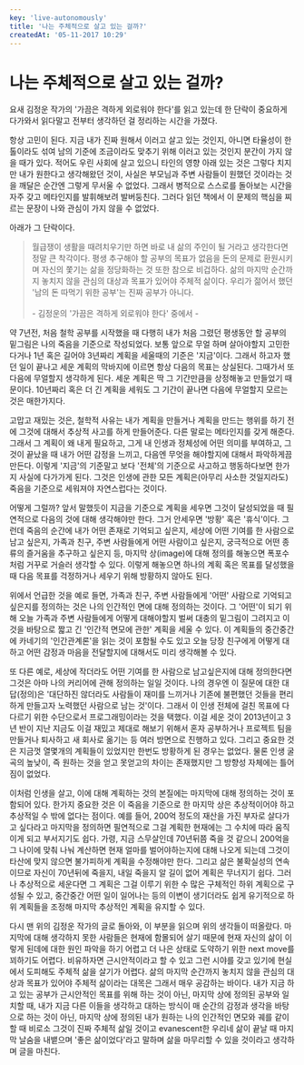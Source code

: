 ```yaml
---
key: 'live-autonomously'
title: '나는 주체적으로 살고 있는 걸까?'
createdAt: '05-11-2017 10:29'
---
```

# 나는 주체적으로 살고 있는 걸까?

요새 김정운 작가의 '가끔은 격하게 외로워야 한다'를 읽고 있는데 한 단락이 중요하게 다가와서 읽다말고 전부터 생각하던 걸 정리하는 시간을 가졌다.

항상 고민이 된다. 지금 내가 진짜 원해서 이러고 살고 있는 것인지, 아니면 타율성이 한톨이라도 섞여 남의 기준에 조금이라도 맞추기 위해 이러고 있는 것인지 분간이 가지 않을 때가 있다. 적어도 우린 사회에 살고 있으니 타인의 영향 아래 있는 것은 그렇다 치지만 내가 원한다고 생각해왔던 것이, 사실은 부모님과 주변 사람들이 원했던 것이라는 것을 깨달은 순간엔 그렇게 무서울 수 없었다. 그래서 병적으로 스스로를 돌아보는 시간을 자주 갖고 메타인지를 발휘해보려 발버둥친다. 그러다 읽던 책에서 이 문제의 핵심을 찌르는 문장이 나와 관심이 가지 않을 수 없었다.

아래가 그 단락이다.

> 월급쟁이 생활을 때려치우기만 하면 바로 내 삶의 주인이 될 거라고 생각한다면 정말 큰 착각이다. 평생 추구해야 할 공부의 목표가 없음을 돈의 문제로 환원시키며 자신의 쫓기는 삶을 정당화하는 것 또한 참으로 비겁하다. 삶의 마지막 순간까지 놓치지 않을 관심의 대상과 목표가 있어야 주체적 삶이다. 우리가 젊어서 했던 '남의 돈 따먹기 위한 공부'는 진짜 공부가 아니다. </br></br>- 김정운의 '가끔은 격하게 외로워야 한다' 중에서 -

약 7년전, 처음 철학 공부를 시작했을 때 다행히 내가 처음 그렸던 평생동안 할 공부의 밑그림은 나의 죽음을 기준으로 작성되었다. 보통 앞으로 무얼 하며 살아야할지 고민한다거나 1년 혹은 길어야 3년짜리 계획을 세울때의 기준은 '지금'이다. 그래서 하고자 했던 일이 끝나고 세운 계획의 막바지에 이르면 항상 다음의 목표는 상실된다. 그때가서 또 다음에 무얼할지 생각하게 된다. 세운 계획은 딱 그 기간만큼을 상정해놓고 만들었기 때문이다. 10년짜리 혹은 더 긴 계획을 세워도 그 기간이 끝나면 다음에 무얼할지 모르는 것은 매한가지다.

고맙고 재밌는 것은, 철학적 사유는 내가 계획을 만들거나 계획을 만드는 행위를 하기 전에 그것에 대해서 추상적 사고를 하게 만들어준다. 다른 말로는 메타인지를 갖게 해준다. 그래서 그 계획이 왜 내게 필요하고, 그게 내 인생과 정체성에 어떤 의미를 부여하고, 그것이 끝났을 때 내가 어떤 감정을 느끼고, 다음엔 무엇을 해야할지에 대해서 파악하게끔 만든다. 이렇게 '지금'의 기준말고 보다 '전체'의 기준으로 사고하고 행동하다보면 한가지 사실에 다가가게 된다. 그것은 인생에 관한 모든 계획은(아무리 사소한 것일지라도) 죽음을 기준으로 세워져야 자연스럽다는 것이다.

어떻게 그럴까? 앞서 말했듯이 지금을 기준으로 계획을 세우면 그것이 달성되었을 때 필연적으로 다음의 것에 대해 생각해야만 한다. 그거 안세우면 '방황' 혹은 '휴식'이다. 그런데 죽음의 순간에 내가 어떤 존재로 기억되고 싶은지, 세상에 어떤 기여를 한 사람으로 남고 싶은지, 가족과 친구, 주변 사람들에게 어떤 사람이고 싶은지, 궁극적으로 어떤 종류의 즐거움을 추구하고 싶은지 등, 마지막 상(image)에 대해 정의를 해놓으면 폭포수처럼 거꾸로 거슬러 생각할 수 있다. 이렇게 해놓으면 하나의 계획 혹은 목표를 달성했을 때 다음 목표를 걱정하거나 세우기 위해 방황하지 않아도 된다.

위에서 언급한 것을 예로 들면, 가족과 친구, 주변 사람들에게 '어떤' 사람으로 기억되고 싶은지를 정의하는 것은 나의 인간적인 면에 대해 정의하는 것이다. 그 '어떤'이 되기 위해 오늘 가족과 주변 사람들에게 어떻게 대해야할지 벌써 대충의 밑그림이 그려지고 이것을 바탕으로 짧고 긴 '인간적 면모에 관한' 계획을 세울 수 있다. 이 계획들의 중간중간에 카네기의 '인간관계론'을 읽는 것이 포함될 수도 있고 오늘 당장 친구에게 어떻게 대하고 어떤 감정과 마음을 전달할지에 대해서도 미리 생각해볼 수 있다.

또 다른 예로, 세상에 작더라도 어떤 기여를 한 사람으로 남고싶은지에 대해 정의한다면 그것은 아마 나의 커리어에 관해 정의하는 일일 것이다. 나의 경우엔 이 질문에 대한 대답(정의)은 '대단하진 않더라도 사람들이 재미를 느끼거나 기존에 불편했던 것들을 편리하게 만들고자 노력했던 사람으로 남는 것'이다. 그래서 이 인생 전체에 걸친 목표에 다다르기 위한 수단으로서 프로그래밍이라는 것을 택했다. 이걸 세운 것이 2013년이고 3년 반이 지난 지금도 이걸 재밌고 제대로 해보기 위해서 혼자 공부하거나 프로젝트 팀을 만들거나 퇴사하고 새 회사로 옮기는 등 여러 방면으로 진행하고 있다. 그리고 중요한 것은 지금껏 열몇개의 계획들이 있었지만 한번도 방황하게 된 경우는 없었다. 물론 인생 굴곡의 높낮이, 즉 원하는 것을 얻고 못얻고의 차이는 존재했지만 그 방향성 자체에는 틀어짐이 없었다.

이처럼 인생을 살고, 이에 대해 계획하는 것의 본질에는 마지막에 대해 정의하는 것이 포함되어 있다. 한가지 중요한 것은 이 죽음을 기준으로 한 마지막 상은 추상적이어야 하고 추상적일 수 밖에 없다는 점이다. 예를 들어, 200억 정도의 재산을 가진 부자로 살다가고 싶다라고 마지막을 정의하면 필연적으로 그걸 계획한 현재에는 그 수치에 따라 움직이게 되고 부서지기도 쉽다. 가령, 지금 스무살인데 70년뒤쯤 죽을 것 같으니 200억을 그 나이에 맞춰 나눠 계산하면 현재 얼마를 벌어야하는지에 대해 나오게 되는데 그것이 타산에 맞지 않으면 불가피하게 계획을 수정해야만 한다. 그리고 삶은 불확실성의 연속이므로 자신이 70년뒤에 죽을지, 내일 죽을지 알 길이 없어 계획은 무너지기 쉽다. 그러나 추상적으로 세운다면 그 계획은 그걸 이루기 위한 수 많은 구체적인 하위 계획으로 구성될 수 있고, 중간중간 어떤 일이 일어나는 등의 이변이 생기더라도 쉽게 유기적으로 하위 계획들을 조정해 마지막 추상적인 계획을 유지할 수 있다.

다시 맨 위의 김정운 작가의 글로 돌아와, 이 부분을 읽으며 위의 생각들이 떠올랐다. 마지막에 대해 생각하지 못한 사람들은 현재에 함몰되어 살기 때문에 현재 자신의 삶이 이렇게 된데에 대한 원인 파악을 하기 어렵고 더 나은 상태로 도약하기 위한 next move를 꾀하기도 어렵다. 비유하자면 근시안적이라고 할 수 있고 그런 시야를 갖고 있기에 현실에서 도피해도 주체적 삶을 살기가 어렵다. 삶의 마지막 순간까지 놓치지 않을 관심의 대상과 목표가 있어야 주체적 삶이라는 대목은 그래서 매우 공감하는 바이다. 내가 지금 하고 있는 공부가 근시안적인 목표를 위해 하는 것이 아닌, 마지막 상에 정의된 공부와 일치할 때, 내가 지금 다른 이들을 생각하고 대하는 방식이 매 순간의 감정과 생각을 바탕으로 하는 것이 아닌, 마지막 상에 정의된 내가 원하는 나의 인간적인 면모와 궤를 같이 할 때 비로소 그것이 진짜 주체적 삶일 것이고 evanescent한 우리네 삶이 끝날 때 마지막 날숨을 내뱉으며 '좋은 삶이었다'라고 말하며 삶을 마무리할 수 있을 것이라고 생각하며 글을 마친다.
